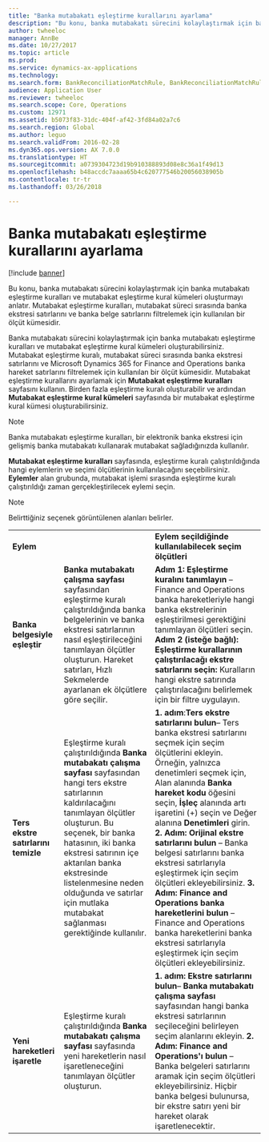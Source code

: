 ```yaml
---
title: "Banka mutabakatı eşleştirme kurallarını ayarlama"
description: "Bu konu, banka mutabakatı sürecini kolaylaştırmak için banka mutabakatı eşleştirme kuralları ve mutabakat eşleştirme kural kümeleri oluşturmayı anlatır. Mutabakat eşleştirme kuralları, mutabakat süreci sırasında banka ekstresi satırlarını ve banka belge satırlarını filtrelemek için kullanılan bir ölçüt kümesidir."
author: twheeloc
manager: AnnBe
ms.date: 10/27/2017
ms.topic: article
ms.prod: 
ms.service: dynamics-ax-applications
ms.technology: 
ms.search.form: BankReconciliationMatchRule, BankReconciliationMatchRuleSet
audience: Application User
ms.reviewer: twheeloc
ms.search.scope: Core, Operations
ms.custom: 12971
ms.assetid: b5073f83-31dc-404f-af42-3fd84a02a7c6
ms.search.region: Global
ms.author: leguo
ms.search.validFrom: 2016-02-28
ms.dyn365.ops.version: AX 7.0.0
ms.translationtype: HT
ms.sourcegitcommit: a0739304723d19b910388893d08e8c36a1f49d13
ms.openlocfilehash: b48accdc7aaaa65b4c620777546b20056038905b
ms.contentlocale: tr-tr
ms.lasthandoff: 03/26/2018

---
```


# <a name="set-up-bank-reconciliation-matching-rules"></a>Banka mutabakatı eşleştirme kurallarını ayarlama

[!include [banner](../includes/banner.md)]

Bu konu, banka mutabakatı sürecini kolaylaştırmak için banka mutabakatı eşleştirme kuralları ve mutabakat eşleştirme kural kümeleri oluşturmayı anlatır. Mutabakat eşleştirme kuralları, mutabakat süreci sırasında banka ekstresi satırlarını ve banka belge satırlarını filtrelemek için kullanılan bir ölçüt kümesidir.

Banka mutabakatı sürecini kolaylaştırmak için banka mutabakatı eşleştirme kuralları ve mutabakat eşleştirme kural kümeleri oluşturabilirsiniz. Mutabakat eşleştirme kuralı, mutabakat süreci sırasında banka ekstresi satırlarını ve Microsoft Dynamics 365 for Finance and Operations banka hareket satırlarını filtrelemek için kullanılan bir ölçüt kümesidir. Mutabakat eşleştirme kurallarını ayarlamak için **Mutabakat eşleştirme kuralları** sayfasını kullanın. Birden fazla eşleştirme kuralı oluşturabilir ve ardından **Mutabakat eşleştirme kural kümeleri** sayfasında bir mutabakat eşleştirme kural kümesi oluşturabilirsiniz. 

> [!NOTE] 
> Banka mutabakatı eşleştirme kuralları, bir elektronik banka ekstresi için gelişmiş banka mutabakatı kullanarak mutabakat sağladığınızda kullanılır. 

**Mutabakat eşleştirme kuralları** sayfasında, eşleştirme kuralı çalıştırıldığında hangi eylemlerin ve seçimi ölçütlerinin kullanılacağını seçebilirsiniz. **Eylemler** alan grubunda, mutabakat işlemi sırasında eşleştirme kuralı çalıştırıldığı zaman gerçekleştirilecek eylemi seçin.  

> [!NOTE] 
> Belirttiğiniz seçenek görüntülenen alanları belirler.

|                                    |                                                                                                                                                                                                                                                                                                               |                                                                                                                                                                                                                                                                                                                                                                                                                                                                                                                                                                                                                                  |
|------------------------------------|---------------------------------------------------------------------------------------------------------------------------------------------------------------------------------------------------------------------------------------------------------------------------------------------------------------|----------------------------------------------------------------------------------------------------------------------------------------------------------------------------------------------------------------------------------------------------------------------------------------------------------------------------------------------------------------------------------------------------------------------------------------------------------------------------------------------------------------------------------------------------------------------------------------------------------------------------------|
| **Eylem**                         |                                                                                                                                                                                                                                                                                                               | **Eylem seçildiğinde kullanılabilecek seçim ölçütleri**                                                                                                                                                                                                                                                                                                                                                                                                                                                                                                                                                                         |
| **Banka belgesiyle eşleştir**       | **Banka mutabakatı çalışma sayfası** sayfasından eşleştirme kuralı çalıştırıldığında banka belgelerinin ve banka ekstresi satırlarının nasıl eşleştirileceğini tanımlayan ölçütler oluşturun. Hareket satırları, Hızlı Sekmelerde ayarlanan ek ölçütlere göre seçilir.                                | **Adım 1: Eşleştirme kuralını tanımlayın** – Finance and Operations banka hareketleriyle hangi banka ekstrelerinin eşleştirilmesi gerektiğini tanımlayan ölçütleri seçin. **Adım 2 (isteğe bağlı): Eşleştirme kurallarının çalıştırılacağı ekstre satırlarını seçin:** Kuralların hangi ekstre satırında çalıştırılacağını belirlemek için bir filtre uygulayın.                                                                                                                                                                                                                                                                                                               |
| **Ters ekstre satırlarını temizle** | Eşleştirme kuralı çalıştırıldığında **Banka mutabakatı çalışma sayfası** sayfasından hangi ters ekstre satırlarının kaldırılacağını tanımlayan ölçütler oluşturun. Bu seçenek, bir banka hatasının, iki banka ekstresi satırının içe aktarılan banka ekstresinde listelenmesine neden olduğunda ve satırlar için mutlaka mutabakat sağlanması gerektiğinde kullanılır. | **1. adım**:**Ters ekstre satırlarını bulun**– Ters banka ekstresi satırlarını seçmek için seçim ölçütlerini ekleyin. Örneğin, yalnızca denetimleri seçmek için, Alan alanında **Banka hareket kodu** öğesini seçin, **İşleç** alanında artı işaretini (+) seçin ve Değer alanına **Denetimleri** girin. **2. Adım: Orijinal ekstre satırlarını bulun** – Banka belgesi satırlarını banka ekstresi satırlarıyla eşleştirmek için seçim ölçütleri ekleyebilirsiniz. **3. Adım: Finance and Operations banka hareketlerini bulun** – Finance and Operations banka hareketlerini banka ekstresi satırlarıyla eşleştirmek için seçim ölçütleri ekleyebilirsiniz. |
| **Yeni hareketleri işaretle**          | Eşleştirme kuralı çalıştırıldığında **Banka mutabakatı çalışma sayfası** sayfasında yeni hareketlerin nasıl işaretleneceğini tanımlayan ölçütler oluşturun.                                                                                                                                                                 | **1. adım: Ekstre satırlarını bulun**– **Banka mutabakatı çalışma sayfası** sayfasından hangi banka ekstresi satırlarının seçileceğini belirleyen seçim alanlarını ekleyin. **2. Adım: Finance and Operations'ı bulun** – Banka belgeleri satırlarını aramak için seçim ölçütleri ekleyebilirsiniz. Hiçbir banka belgesi bulunursa, bir ekstre satırı yeni bir hareket olarak işaretlenecektir.                                                                                                                                                                                                                                             |









